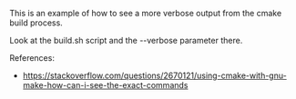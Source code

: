 This is an example of how to see a more verbose output from the cmake
build process.

Look at the build.sh script and the --verbose parameter there.

References:
- https://stackoverflow.com/questions/2670121/using-cmake-with-gnu-make-how-can-i-see-the-exact-commands
